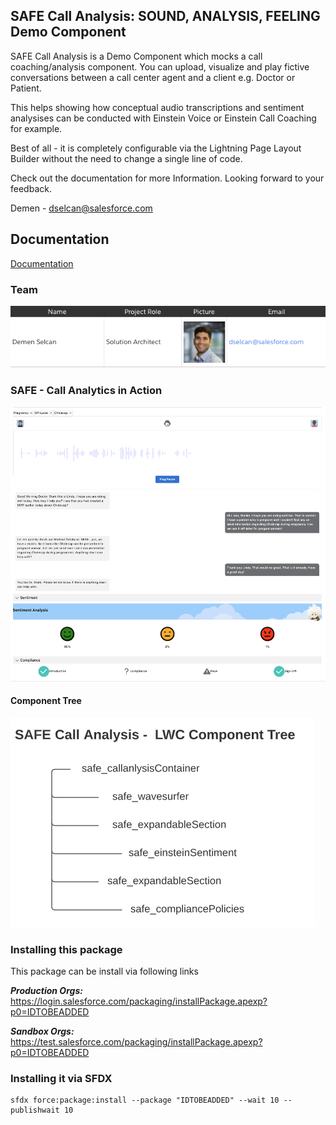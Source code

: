 ## SAFE Call Analysis: SOUND, ANALYSIS, FEELING Demo Component

SAFE Call Analysis is a Demo Component which mocks a call coaching/analysis component. You can upload, visualize and play fictive conversations between a call center agent and a client e.g. Doctor or Patient.

This helps showing how conceptual audio transcriptions and sentiment analysises can be conducted with Einstein Voice or Einstein Call Coaching for example.

Best of all - it is completely configurable via the Lightning Page Layout Builder without the need to change a single line of code.

Check out the documentation for more Information. Looking forward to your feedback.

Demen - dselcan@salesforce.com

## Documentation

[Documentation](https://salesforce.quip.com/p1GNA9b0kKq2 "Documentation")


### Team

![safe_callanalysis Team](./img/safe_team.png "Team")


### SAFE - Call Analytics in Action

![safe_callanalysis Logo](./img/safe_callanalysis_logo.png "Logo")

#### Component Tree

![safe_componentTree](./img/safe_componentTree.png "component tree")

### Installing this package

This package can be install via following links

**_Production Orgs:_** https://login.salesforce.com/packaging/installPackage.apexp?p0=IDTOBEADDED

**_Sandbox Orgs:_** https://test.salesforce.com/packaging/installPackage.apexp?p0=IDTOBEADDED

### Installing it via SFDX

```shell
sfdx force:package:install --package "IDTOBEADDED" --wait 10 --publishwait 10
```

